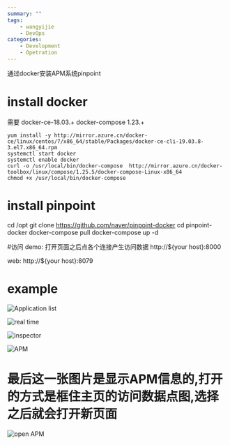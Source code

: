 ```yaml
---
summary: ""
tags:
    - wangyijie
    - DevOps
categories:
    - Development
    - Opetration
---
```

通过docker安装APM系统pinpoint
<!--more-->
# install docker 
需要 docker-ce-18.03.+ docker-compose 1.23.+
```
yum install -y http://mirror.azure.cn/docker-ce/linux/centos/7/x86_64/stable/Packages/docker-ce-cli-19.03.8-3.el7.x86_64.rpm
systemctl start docker 
systemctl enable docker
curl -o /usr/local/bin/docker-compose  http://mirror.azure.cn/docker-toolbox/linux/compose/1.25.5/docker-compose-Linux-x86_64 
chmod +x /usr/local/bin/docker-compose 
```
# install pinpoint
cd /opt
git clone https://github.com/naver/pinpoint-docker
cd pinpoint-docker
docker-compose pull
docker-compose up -d

#访问
demo:  打开页面之后点各个连接产生访问数据
http://${your host}:8000

web: http://${your host}:8079

# example

![Application list](https://upload-images.jianshu.io/upload_images/6000429-096d7b00c8c8a0ae.png?imageMogr2/auto-orient/strip%7CimageView2/2/w/1240)

![real time](https://upload-images.jianshu.io/upload_images/6000429-095d5e83f0f83299.png?imageMogr2/auto-orient/strip%7CimageView2/2/w/1240)

![inspector](https://upload-images.jianshu.io/upload_images/6000429-f14d2d9240e99a79.png?imageMogr2/auto-orient/strip%7CimageView2/2/w/1240)

![APM](https://upload-images.jianshu.io/upload_images/6000429-c653ba8bdbdc69fc.png?imageMogr2/auto-orient/strip%7CimageView2/2/w/1240)

# 最后这一张图片是显示APM信息的,打开的方式是框住主页的访问数据点图,选择之后就会打开新页面

![open APM](https://upload-images.jianshu.io/upload_images/6000429-546fb97d1afa5f2a.png?imageMogr2/auto-orient/strip%7CimageView2/2/w/1240)










